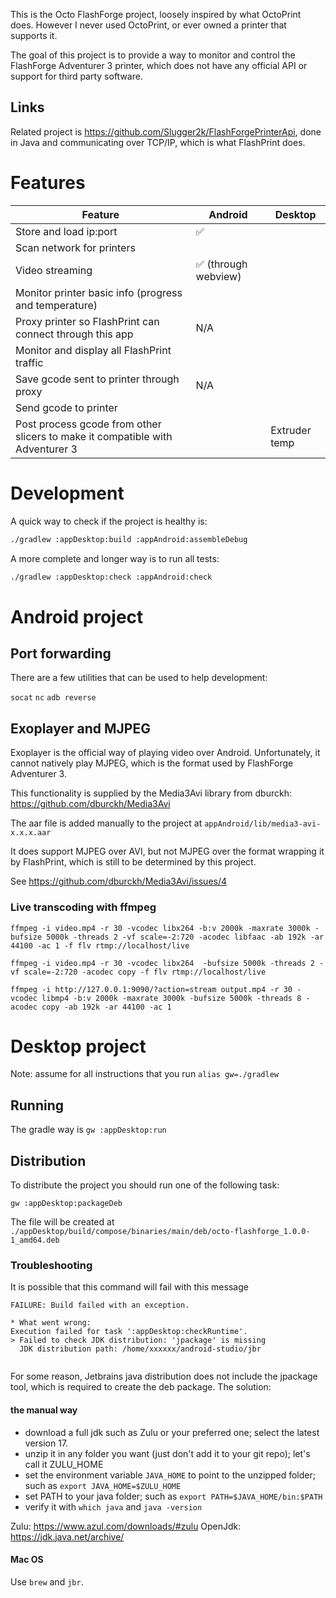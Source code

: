
This is the Octo FlashForge project, loosely inspired by what OctoPrint does. However I never used OctoPrint, or ever owned a printer that supports it.

The goal of this project is to provide a way to monitor and control the FlashForge Adventurer 3 printer, which does not have any official API or support for third party software.

## Links

Related project is https://github.com/Slugger2k/FlashForgePrinterApi, done in Java and communicating over TCP/IP, which is what FlashPrint does.



# Features

| Feature                                                                       | Android             | Desktop       | 
|-------------------------------------------------------------------------------|---------------------|---------------|
| Store and load ip:port                                                        | ✅                   |               |
| Scan network for printers                                                     |                     |               |
| Video streaming                                                               | ✅ (through webview) |               |
| Monitor printer basic info (progress and temperature)                         |                     |               |
| Proxy printer so FlashPrint can connect through this app                      | N/A                 |               |
| Monitor and display all FlashPrint traffic                                    |                     |
| Save gcode sent to printer through proxy                                      | N/A                 |               |
| Send gcode to printer                                                         |                     |               |
| Post process gcode from other slicers to make it compatible with Adventurer 3 |                     | Extruder temp |

# Development

A quick way to check if the project is healthy is:

```bash
./gradlew :appDesktop:build :appAndroid:assembleDebug    

```

A more complete and longer way is to run all tests:

```bash
./gradlew :appDesktop:check :appAndroid:check
```


# Android project

## Port forwarding

There are a few utilities that can be used to help development:

`socat`
`nc`
`adb reverse`

## Exoplayer and MJPEG

Exoplayer is the official way of playing video over Android. Unfortunately, it cannot natively play MJPEG, which is the format used by FlashForge Adventurer 3.


This functionality is supplied by the Media3Avi library from dburckh: https://github.com/dburckh/Media3Avi

The aar file is added manually to the project at `appAndroid/lib/media3-avi-x.x.x.aar`

It does support MJPEG over AVI, but not MJPEG over the format wrapping it by FlashPrint, which is still to be determined by this project.

See https://github.com/dburckh/Media3Avi/issues/4

### Live transcoding with ffmpeg 

`ffmpeg -i video.mp4 -r 30 -vcodec libx264 -b:v 2000k -maxrate 3000k -bufsize 5000k -threads 2 -vf scale=-2:720 -acodec libfaac -ab 192k -ar 44100 -ac 1 -f flv rtmp://localhost/live`


`ffmpeg -i video.mp4 -r 30 -vcodec libx264  -bufsize 5000k -threads 2 -vf scale=-2:720 -acodec copy -f flv rtmp://localhost/live`



`ffmpeg -i http://127.0.0.1:9090/?action=stream output.mp4 -r 30 -vcodec libmp4 -b:v 2000k -maxrate 3000k -bufsize 5000k -threads 8 -acodec copy -ab 192k -ar 44100 -ac 1`  


# Desktop project

Note: assume for all instructions that you run `alias gw=./gradlew`


## Running

The gradle way is `gw :appDesktop:run`

## Distribution

To distribute the project you should run one of the following task:

`gw :appDesktop:packageDeb`

The file will be created at  `./appDesktop/build/compose/binaries/main/deb/octo-flashforge_1.0.0-1_amd64.deb`

### Troubleshooting

It is possible that this command will fail with this message

```
FAILURE: Build failed with an exception.

* What went wrong:
Execution failed for task ':appDesktop:checkRuntime'.
> Failed to check JDK distribution: 'jpackage' is missing
  JDK distribution path: /home/xxxxxx/android-studio/jbr


```

For some reason, Jetbrains java distribution does not include the jpackage tool, which is required to create the deb package. The solution: 

#### the manual way
- download a full jdk such as Zulu or your preferred one; select the latest version 17.
- unzip it in any folder you want (just don't add it to your git repo); let's call it ZULU_HOME
- set the environment variable `JAVA_HOME` to point to the unzipped folder; such as `export JAVA_HOME=$ZULU_HOME`
- set PATH to your java folder; such as `export PATH=$JAVA_HOME/bin:$PATH`
- verify it with `which java` and `java -version`

Zulu: https://www.azul.com/downloads/#zulu
OpenJdk: https://jdk.java.net/archive/


#### Mac OS

Use `brew` and `jbr`.


